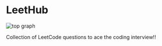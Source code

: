 # LeetHub

![top graph](https://miro.medium.com/max/1400/1*gBkMCGTAdSk4tu17SCa7RQ.png)

Collection of LeetCode questions to ace the coding interview!!
